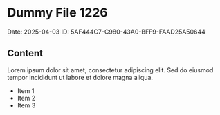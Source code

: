 # Dummy File 1226

Date: 2025-04-03
ID: 5AF444C7-C980-43A0-BFF9-FAAD25A50644

## Content

Lorem ipsum dolor sit amet, consectetur adipiscing elit.
Sed do eiusmod tempor incididunt ut labore et dolore magna aliqua.

* Item 1
* Item 2
* Item 3

